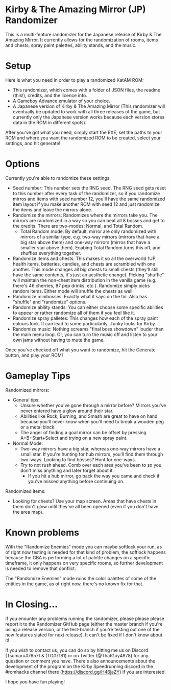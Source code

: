 # Kirby & The Amazing Mirror (JP) Randomizer
This is a multi-feature randomizer for the Japanese release of Kirby &amp; The Amazing Mirror. It currently allows for the randomization of rooms, items and chests, spray paint palettes, ability stands, and the music.



# Setup
Here is what you need in order to play a randomized KatAM ROM:
- This randomizer, which comes with a folder of JSON files, the readme (this!), credits, and the licence info.
- A Gameboy Advance emulator of your choice.
- A Japanese version of Kirby & The Amazing Mirror (This randomizer will eventually be updated to work with all three releases of the game, but currently only the Japanese version works because each version stores data in the ROM in different spots).

After you've got what you need, simply start the EXE, set the paths to your ROM and where you want the randomized ROM to be created, select your settings, and hit generate!



# Options
Currently you're able to randomize these settings:
- Seed number: This number sets the RNG seed. The RNG seed gets reset to this number after every task of the randomizer, so if you randomize mirros and items with seed number 12, you'll have the same randomized item layout if you make another ROM with seed 12 and just randomize the items and leave the mirrors alone.
- Randomize the mirrors: Randomizes where the mirrors take you. The mirrors are randomized in a way so you can beat all 8 bosses and get to the credits. There are two-modes: Normal, and Total Random.
  - Total Random mode: By default, mirror are only randomized with mirrors of a similar type, e.g. two-way mirrors (mirrors that have a big star above them) and one-way mirrors (mirros that have a smaller star above them). Enabing Total Random turns this off, and shuffles everything together.
- Randomize items and chests: This makes it so all the overworld 1UP, health items, batteries, candies, and chests are scrambled with one another. This mode changes all big chests to small chests (they'll still have the same contents, it's just an aesthetic change). Picking "shuffle" will maintain the non-chest item distribution in the vanilla game (e.g. there's 46 cherries, 87 pep drinks, etc.). Randomize simply picks random items. Either mode will shuffle the chests as well.
- Randomize minibosses: Exactly what it says on the tin. Also has "shuffle" and "randomize" options.
- Randomize ability stands: You can either choose some specific abilities to appear or rather randomize all of them if you feel like it.
- Randomize spray palletes: This changes how each of the spray paint colours look. It can lead to some particularily...funky looks for Kirby.
- Randomize music: Nothing screams "final boss showdown" louder than the main menu loop. Or, you can turn the music off and listen to your own jams without having to mute the game.

Once you've checked off what you want to randomize, hit the Generate button, and play your ROM!



# Gameplay Tips
Randomized mirrors:
- General tips:
  - Unsure whether you've gone through a mirror before? Mirrors you've never entered have a glow around their star.
  - Abilities like Rock, Burning, and Smash are great to have on hand because you'll never know when you'll need to break a wooden peg or a metal block.
  - The anger of finding a goal mirror can be offset by pressing A+B+Start+Select and trying on a new spray paint.
- Normal Mode:
  - Two-way mirrors have a big star, whereas one-way mirrors have a small star. If you're hunting for hub mirrors, you'll find them through two-ways. Looking to find bosses? Hunt for one-ways.
  - Try to not rush ahead. Comb over each area you've been to so you don't miss anything and later forget about it.
    - If you hit a hub mirror, go back the way you came and check if you've missed anything before continuing on.

Randomized items:
- Looking for chests? Use your map screen. Areas that have chests in them don't glow until they've all been opened (even if you don't have the area map).



# Known problems
With the "Randomize Enemies" mode you can maybe softlock your run, as of right now testing is needed for that kind of problem, the softlock happens because the GBA is performing a lot of palette changes on a specific timeframe, it only happens on very specific rooms, so further development is needed to remove that conflict.

The "Randomize Enemies" mode ruins the color palettes of some of the entities in the game, as of right now, there's no known fix for that.



# In Closing...
If you enounter any problems running the randomizer, please please please report it to the Randomizer GitHub page (either the master branch if you're using a release version, or the test-branch if you're testing out one of the new features slated for next release). It can't be fixed if I don't know about it!

If you wish to contact us, you can do so by hitting me us on Discord (Tsumaru#7657) & (TG#7181) or on Twitter (@ThatGuy4878) for any question or comment you have. There's also  announcements about the development of the program on the Kirby Speedrunning discord in the #romhacks channel there (https://discord.gg/H46jaZY) if you are interested.

I hope you have fun playing!


